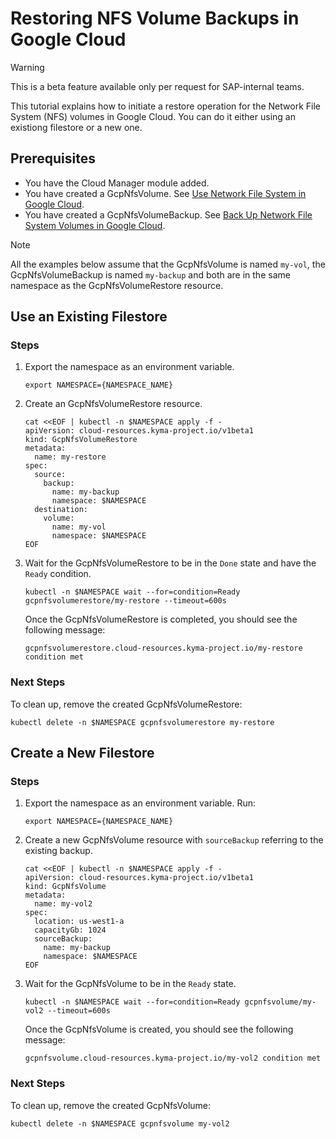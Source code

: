 # Restoring NFS Volume Backups in Google Cloud

> [!WARNING]
> This is a beta feature available only per request for SAP-internal teams.

This tutorial explains how to initiate a restore operation for the Network File System (NFS) volumes in Google Cloud. You can do it either using an existiong filestore or a new one.

## Prerequisites <!-- {docsify-ignore} -->

* You have the Cloud Manager module added.
* You have created a GcpNfsVolume. See [Use Network File System in Google Cloud](./01-20-20-gcp-nfs-volume.md).
* You have created a GcpNfsVolumeBackup. See [Back Up Network File System Volumes in Google Cloud](./01-20-21-gcp-nfs-volume-backup.md).

>[!NOTE]
>All the examples below assume that the GcpNfsVolume is named `my-vol`, the GcpNfsVolumeBackup is named `my-backup` 
and both are in the same namespace as the GcpNfsVolumeRestore resource.

## Use an Existing Filestore <!-- {docsify-ignore} -->

### Steps <!-- {docsify-ignore} -->

1. Export the namespace as an environment variable.

   ```shell
   export NAMESPACE={NAMESPACE_NAME}
   ```

2. Create an GcpNfsVolumeRestore resource.

   ```shell
   cat <<EOF | kubectl -n $NAMESPACE apply -f -
   apiVersion: cloud-resources.kyma-project.io/v1beta1
   kind: GcpNfsVolumeRestore
   metadata:
     name: my-restore
   spec:
     source:
       backup:
         name: my-backup
         namespace: $NAMESPACE
     destination:
       volume:
         name: my-vol
         namespace: $NAMESPACE
   EOF
   ```

3. Wait for the GcpNfsVolumeRestore to be in the `Done` state and have the `Ready` condition.

   ```shell
   kubectl -n $NAMESPACE wait --for=condition=Ready gcpnfsvolumerestore/my-restore --timeout=600s
   ```

   Once the GcpNfsVolumeRestore is completed, you should see the following message:

   ```console
   gcpnfsvolumerestore.cloud-resources.kyma-project.io/my-restore condition met
   ```

### Next Steps

To clean up, remove the created GcpNfsVolumeRestore:

   ```shell
   kubectl delete -n $NAMESPACE gcpnfsvolumerestore my-restore
   ```

## Create a New Filestore <!-- {docsify-ignore} -->

### Steps

1. Export the namespace as an environment variable. Run:

   ```shell
   export NAMESPACE={NAMESPACE_NAME}
   ```

2. Create a new GcpNfsVolume resource with `sourceBackup` referring to the existing backup.

   ```shell
   cat <<EOF | kubectl -n $NAMESPACE apply -f -
   apiVersion: cloud-resources.kyma-project.io/v1beta1
   kind: GcpNfsVolume
   metadata:
     name: my-vol2
   spec:
     location: us-west1-a
     capacityGb: 1024
     sourceBackup:
       name: my-backup
       namespace: $NAMESPACE
   EOF
   ```

3. Wait for the GcpNfsVolume to be in the `Ready` state.

   ```shell
   kubectl -n $NAMESPACE wait --for=condition=Ready gcpnfsvolume/my-vol2 --timeout=600s
   ```

   Once the GcpNfsVolume is created, you should see the following message:

   ```console
   gcpnfsvolume.cloud-resources.kyma-project.io/my-vol2 condition met
   ```

### Next Steps

To clean up, remove the created GcpNfsVolume:

   ```shell
   kubectl delete -n $NAMESPACE gcpnfsvolume my-vol2
   ```
